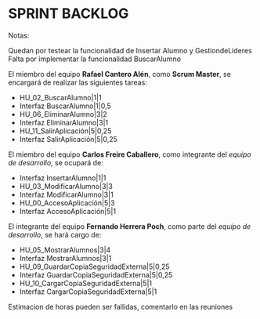 # SPRINT BACKLOG


Notas:

Quedan por testear la funcionalidad de Insertar Alumno y GestiondeLideres
Falta por implementar la funcionalidad BuscarAlumno

El miembro del equipo **Rafael Cantero Alén**, como **Scrum Master**, se encargará de realizar las siguientes tareas:

* HU_02_BuscarAlumno|1|1
* Interfaz BuscarAlumno|1|0,5
* HU_06_EliminarAlumno|3|2
* Interfaz EliminarAlumno|3|1
* HU_11_SalirAplicación|5|0,25
* Interfaz SalirAplicación|5|0,25

El miembro del equipo **Carlos Freire Caballero**, como integrante del *equipo de desarrollo*, se ocupará de:

* Interfaz InsertarAlumno|1|1
* HU_03_ModificarAlumno|3|3
* Interfaz ModificarAlumno|3|1
* HU_00_AccesoAplicación|5|3
* Interfaz AccesoAplicación|5|1


El integrante del equipo **Fernando Herrera Poch**, como parte del *equipo de desarrollo*, se hará cargo de:

* HU_05_MostrarAlumnos|3|4
* Interfaz MostrarAlumnos|3|1
* HU_09_GuardarCopiaSeguridadExterna|5|0,25
* Interfaz GuardarCopiaSeguridadExterna|5|0,25
* HU_10_CargarCopiaSeguridadExterna|5|1
* Interfaz CargarCopiaSeguridadExterna|5|1

Estimacion de horas pueden ser fallidas, comentarlo en las reuniones


